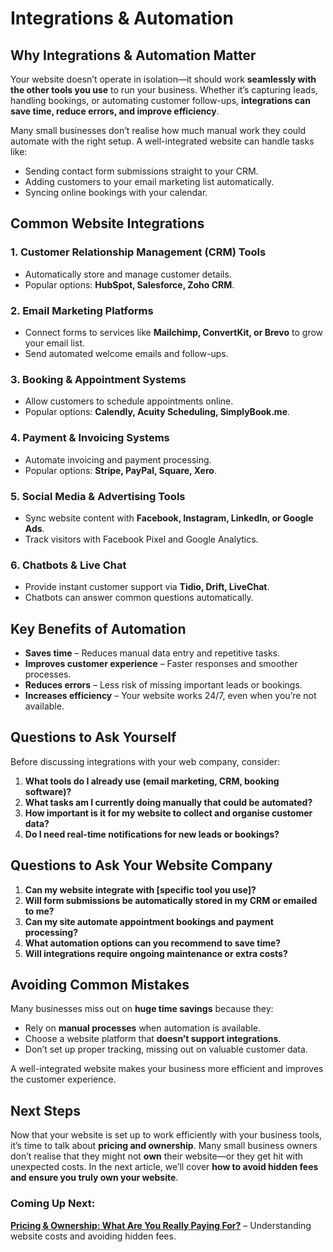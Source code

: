# Integrations & Automation

## Why Integrations & Automation Matter

Your website doesn’t operate in isolation—it should work **seamlessly
with the other tools you use** to run your business. Whether it’s capturing
leads, handling bookings, or automating customer follow-ups, **integrations
can save time, reduce errors, and improve efficiency**.

Many small businesses don’t realise how much manual work they could automate
with the right setup. A well-integrated website can handle tasks like:

- Sending contact form submissions straight to your CRM.
- Adding customers to your email marketing list automatically.
- Syncing online bookings with your calendar.

## Common Website Integrations

### **1. Customer Relationship Management (CRM) Tools**
- Automatically store and manage customer details.
- Popular options: **HubSpot, Salesforce, Zoho CRM**.

### **2. Email Marketing Platforms**
- Connect forms to services like **Mailchimp, ConvertKit, or Brevo** to grow your email list.
- Send automated welcome emails and follow-ups.

### **3. Booking & Appointment Systems**
- Allow customers to schedule appointments online.
- Popular options: **Calendly, Acuity Scheduling, SimplyBook.me**.

### **4. Payment & Invoicing Systems**
- Automate invoicing and payment processing.
- Popular options: **Stripe, PayPal, Square, Xero**.

### **5. Social Media & Advertising Tools**
- Sync website content with **Facebook, Instagram, LinkedIn, or Google Ads**.
- Track visitors with Facebook Pixel and Google Analytics.

### **6. Chatbots & Live Chat**
- Provide instant customer support via **Tidio, Drift, LiveChat**.
- Chatbots can answer common questions automatically.

## Key Benefits of Automation

- **Saves time** – Reduces manual data entry and repetitive tasks.
- **Improves customer experience** – Faster responses and smoother processes.
- **Reduces errors** – Less risk of missing important leads or bookings.
- **Increases efficiency** – Your website works 24/7, even when you’re not available.

## Questions to Ask Yourself

Before discussing integrations with your web company, consider:

1. **What tools do I already use (email marketing, CRM, booking software)?**
2. **What tasks am I currently doing manually that could be automated?**
3. **How important is it for my website to collect and organise customer data?**
4. **Do I need real-time notifications for new leads or bookings?**

## Questions to Ask Your Website Company

1. **Can my website integrate with [specific tool you use]?**
2. **Will form submissions be automatically stored in my CRM or emailed to me?**
3. **Can my site automate appointment bookings and payment processing?**
4. **What automation options can you recommend to save time?**
5. **Will integrations require ongoing maintenance or extra costs?**

## Avoiding Common Mistakes

Many businesses miss out on **huge time savings** because they:

- Rely on **manual processes** when automation is available.
- Choose a website platform that **doesn’t support integrations**.
- Don’t set up proper tracking, missing out on valuable customer data.

A well-integrated website makes your business more efficient and improves the
customer experience.

## Next Steps

Now that your website is set up to work efficiently with your business tools,
it’s time to talk about **pricing and ownership**. Many small business owners
don’t realise that they might not **own** their website—or they get hit with
unexpected costs. In the next article, we’ll cover **how to avoid hidden
fees and ensure you truly own your website**.

### Coming Up Next:
**[Pricing & Ownership: What Are You Really Paying For?](../pricing/)** –
Understanding website costs and avoiding hidden fees.

